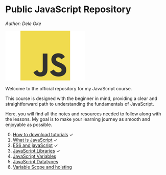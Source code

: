 # Public JavaScript Repository
*Author: Dele Oke*

![JavaScript Logo](images/javascript-39403.png)

Welcome to the official repository for my JavaScript course.

This course is designed with the beginner in mind, providing a clear and straightforward path to  understanding the fundamentals of JavaScript. 

Here, you will find all the notes and resources needed to follow along with the lessons. My goal is to make your learning  journey as smooth and enjoyable as possible. 

0. [How to download tutorials](tutorials/downloading_tutorials.md) ✓
1. [What is JavaScript](tutorials/what_is_JavaScript.md) ✓
2. [ES6 and javaScript](tutorials/ES6_JavaScript.md) ✓
3. [JavaScript Libraries](tutorials/JavaScript_libraries.md) ✓
4. [JavaScript Variables](tutorials/JavaScript_variables.md) 
5. [JavaScript Datatypes](tutorials/datatypes.md)
6. [Variable Scope and hoisting](tutorials/scope_hoist_variables.md)

